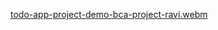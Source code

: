 [todo-app-project-demo-bca-project-ravi.webm](https://github.com/user-attachments/assets/341a8354-9ba9-465a-ace2-fc481dce2645)
